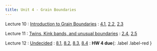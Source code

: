 ```yaml
---
title: Unit 4 - Grain Boundaries
---
```


Lecture 10
: [Introduction to Grain Boundaries](#)
  : [4.1](#), [2.2](#), [2.3](#)


Lecture 11
: [Twins, Kink bands, and unusual boundaries](#)
  : [2.4](#), [2.5](#)



Lecture 12
: [Undecided](#)
  : [8.1](#), [8.2](#), [8.3](#), [8.4](#)
: **HW 4 due**{: .label .label-red }



